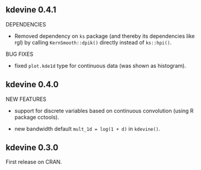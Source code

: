 kdevine 0.4.1
---------

DEPENDENCIES

   * Removed dependency on `ks` package (and thereby its dependencies like rgl)
     by calling `KernSmooth::dpik()` directly instead of `ks::hpi()`.

BUG FIXES

   * fixed `plot.kde1d` type for continuous data (was shown as histogram).


kdevine 0.4.0
---------

NEW FEATURES

   * support for discrete variables based on continuous convolution (using R 
     package cctools).

   * new bandwidth default `mult_1d = log(1 + d)` in `kdevine()`.


kdevine 0.3.0
---------

First release on CRAN.
